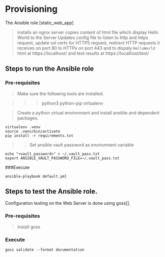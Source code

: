 # Provisioning

The Ansible role [static_web_app]

> installs an ngnix server
> copies content of html file which display Hello World to the Server
> Updates config file to listen to http and https request, update ssl certs for
HTTPS request, redirect HTTP requests it receives on port 80 to HTTPs on port 443
and to dispaly `HelloWorld` html at https://localhost/ and test results at
https://localhost/test/

## Steps to run the Ansible role

### Pre-requisites
> Make sure the following tools are installed.

>>> python3
>>> python-pip
>>> virtualenv

> Create a python virtual environment and install ansible and dependent packages.

```
virtualenv .venv
source .venv/bin/activate
pip install -r requirements.txt

```
>> Set ansible vault password as environment variable
```
echo "<vault_password>" > ~/.vault_pass.txt
export ANSIBLE_VAULT_PASSWORD_FILE=~/.vault_pass.txt

```

###Execute

```
ansible-playbook default.yml

```

## Steps to test the Ansible role.
Configuration testing on the Web Server is done using goss[].


### Pre-requisites
>Install goss

### Execute
```
goss validate --format documentation
```
